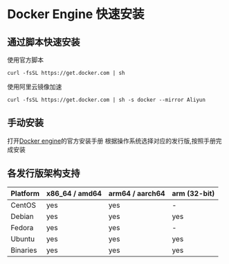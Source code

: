 # Docker Engine 快速安装

## 通过脚本快速安装

使用官方脚本

```shell
curl -fsSL https://get.docker.com | sh
```

使用阿里云镜像加速

```shell
curl -fsSL https://get.docker.com | sh -s docker --mirror Aliyun
```

## 手动安装

打开[Docker engine](https://docs.docker.com/engine/install/)的官方安装手册
根据操作系统选择对应的发行版,按照手册完成安装

## 各发行版架构支持

| Platform | x86_64 / amd64 | arm64 / aarch64 | arm (32-bit) |
| -------- | -------------- | --------------- | ------------ |
| CentOS   | yes            | yes             | -            |
| Debian   | yes            | yes             | yes          |
| Fedora   | yes            | yes             | -            |
| Ubuntu   | yes            | yes             | yes          |
| Binaries | yes            | yes             | yes          |
